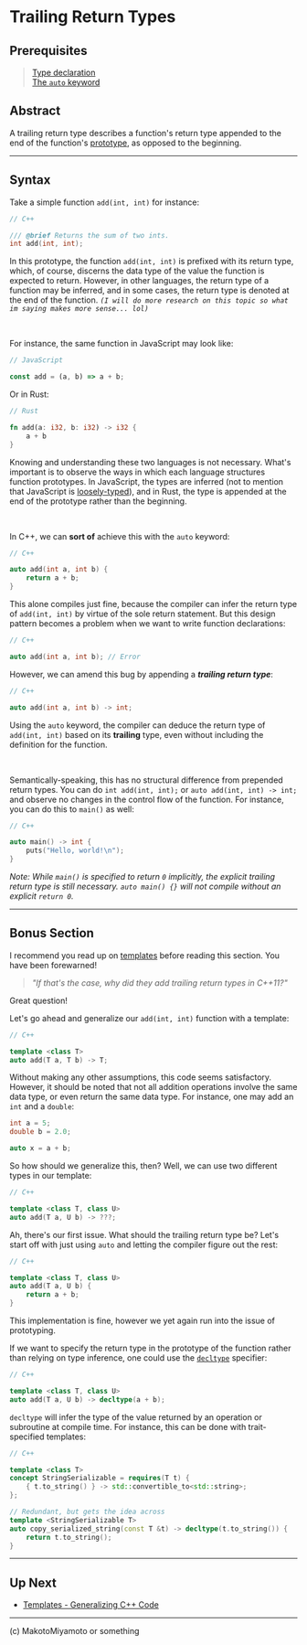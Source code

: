 # Trailing Return Types

## Prerequisites
> [Type declaration](https://gnegd.net/drafts/cpp/declarations.md)<br>
> [The `auto` keyword](https://gnegd.net/drafts/cpp/auto.md)

## Abstract

A trailing return type describes a function's return type appended to the end of the function's [prototype](https://gnegd.net/drafts/prototypes.md), as opposed to the beginning.

***

## Syntax

Take a simple function `add(int, int)` for instance:
```cpp
// C++

/// @brief Returns the sum of two ints.
int add(int, int);
```

In this prototype, the function `add(int, int)` is prefixed with its return type, which, of course, discerns the data type of the value the function is expected to return. However, in other languages, the return type of a function may be inferred, and in some cases, the return type is denoted at the end of the function. *`(I will do more research on this topic so what im saying makes more sense... lol)`*

<br>

For instance, the same function in JavaScript may look like:
```js
// JavaScript

const add = (a, b) => a + b;
```

Or in Rust:
```rs
// Rust

fn add(a: i32, b: i32) -> i32 {
    a + b
}
```

Knowing and understanding these two languages is not necessary. What's important is to observe the ways in which each language structures function prototypes. In JavaScript, the types are inferred (not to mention that JavaScript is [loosely-typed](https://gnegd.net/draft/paradigms.md)), and in Rust, the type is appended at the end of the prototype rather than the beginning.

<br>

In C++, we can **sort of** achieve this with the `auto` keyword:
```cpp
// C++

auto add(int a, int b) {
    return a + b;
}
```

This alone compiles just fine, because the compiler can infer the return type of `add(int, int)` by virtue of the sole return statement. But this design pattern becomes a problem when we want to write function declarations:
```cpp
// C++

auto add(int a, int b); // Error
```

However, we can amend this bug by appending a ***trailing return type***:
```cpp
// C++

auto add(int a, int b) -> int;
```
Using the `auto` keyword, the compiler can deduce the return type of `add(int, int)` based on its **trailing** type, even without including the definition for the function.

<br>

Semantically-speaking, this has no structural difference from prepended return types. You can do `int add(int, int);` or `auto add(int, int) -> int;` and observe no changes in the control flow of the function. For instance, you can do this to `main()` as well:
```cpp
// C++

auto main() -> int {
    puts("Hello, world!\n");
}
```
*Note: While `main()` is specified to return `0` implicitly, the explicit trailing return type is still necessary. `auto main() {}` will not compile without an explicit `return 0`.*

***

## Bonus Section
I recommend you read up on [templates](https://gnegd.net/drafts/cpp/templates) before reading this section. You have been forewarned!

> *"If that's the case, why did they add trailing return types in C++11?"*

Great question!

Let's go ahead and generalize our `add(int, int)` function with a template:
```cpp
// C++

template <class T>
auto add(T a, T b) -> T;
```

Without making any other assumptions, this code seems satisfactory. However, it should be noted that not all addition operations involve the same data type, or even return the same data type. For instance, one may add an `int` and a `double`:
```cpp
int a = 5;
double b = 2.0;

auto x = a + b;
```

So how should we generalize this, then? Well, we can use two different types in our template:
```cpp
// C++

template <class T, class U>
auto add(T a, U b) -> ???;
```

Ah, there's our first issue. What should the trailing return type be? Let's start off with just using `auto` and letting the compiler figure out the rest:
```cpp
// C++

template <class T, class U>
auto add(T a, U b) {
    return a + b;
}
```

This implementation is fine, however we yet again run into the issue of prototyping.

If we want to specify the return type in the prototype of the function rather than relying on type inference, one could use the [`decltype`](https://en.cppreference.com/w/cpp/language/decltype) specifier:
```cpp
// C++

template <class T, class U>
auto add(T a, U b) -> decltype(a + b);
```
`decltype` will infer the type of the value returned by an operation or subroutine at compile time. For instance, this can be done with trait-specified templates:
```cpp
// C++

template <class T>
concept StringSerializable = requires(T t) {
    { t.to_string() } -> std::convertible_to<std::string>;
};

// Redundant, but gets the idea across
template <StringSerializable T>
auto copy_serialized_string(const T &t) -> decltype(t.to_string()) {
    return t.to_string();
}
```

***

## Up Next
- [Templates - Generalizing C++ Code](https://gnegd.net/drafts/cpp/templates)

***

(c) MakotoMiyamoto or something